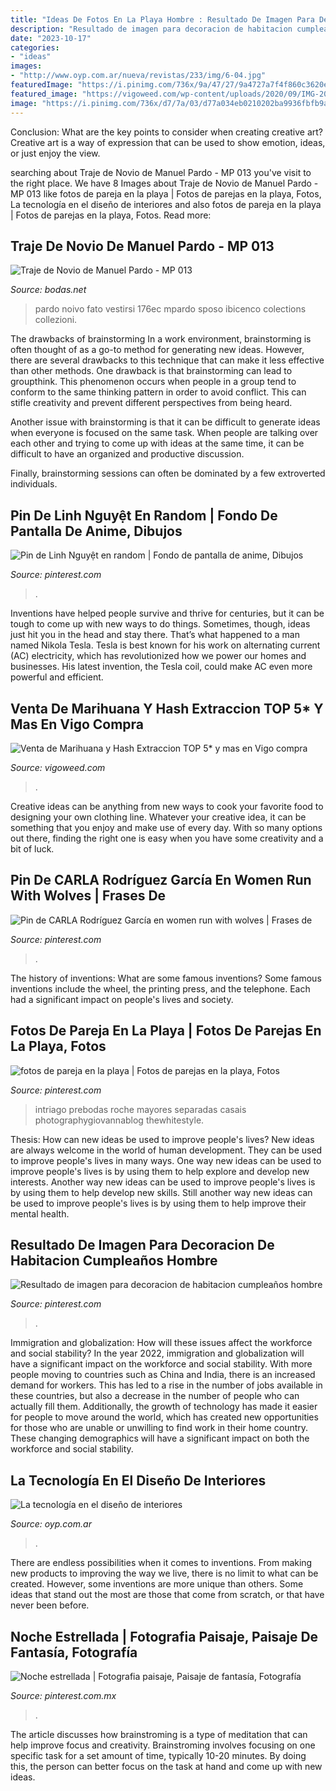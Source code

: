 ```yaml
---
title: "Ideas De Fotos En La Playa Hombre : Resultado De Imagen Para Decoracion De Habitacion Cumpleaños Hombre"
description: "Resultado de imagen para decoracion de habitacion cumpleaños hombre"
date: "2023-10-17"
categories:
- "ideas"
images:
- "http://www.oyp.com.ar/nueva/revistas/233/img/6-04.jpg"
featuredImage: "https://i.pinimg.com/736x/9a/47/27/9a4727a7f4f860c3620e602d8121bd7c.jpg"
featured_image: "https://vigoweed.com/wp-content/uploads/2020/09/IMG-20200728-WA0040.jpg"
image: "https://i.pinimg.com/736x/d7/7a/03/d77a034eb0210202ba9936fbfb9a3784--amazing-photos-the-beauty.jpg"
---
```



Conclusion: What are the key points to consider when creating creative art?
Creative art is a way of expression that can be used to show emotion, ideas, or just enjoy the view.

	

		
searching about Traje de Novio de Manuel Pardo - MP 013 you've visit to the right place. We have 8 Images about Traje de Novio de Manuel Pardo - MP 013 like fotos de pareja en la playa | Fotos de parejas en la playa, Fotos, La tecnología en el diseño de interiores and also fotos de pareja en la playa | Fotos de parejas en la playa, Fotos. Read more:
		
    
## Traje De Novio De Manuel Pardo - MP 013

<img loading=lazy src="https://cdn0.bodas.net/cat/trajes-novio/manuel-pardo/mp-013--mfvo239459.jpg" onerror="this.onerror=null;this.src='https://tse3.mm.bing.net/th?id=OIP.bTRlPgvbJbSnvWbrqMM2OwHaLG&amp;pid=15.1';" alt="Traje de Novio de Manuel Pardo - MP 013">

_Source: bodas.net_

>pardo noivo fato vestirsi 176ec mpardo sposo ibicenco colections collezioni. 

	

The drawbacks of brainstorming
In a work environment, brainstorming is often thought of as a go-to method for generating new ideas. However, there are several drawbacks to this technique that can make it less effective than other methods.
One drawback is that brainstorming can lead to groupthink. This phenomenon occurs when people in a group tend to conform to the same thinking pattern in order to avoid conflict. This can stifle creativity and prevent different perspectives from being heard.

Another issue with brainstorming is that it can be difficult to generate ideas when everyone is focused on the same task. When people are talking over each other and trying to come up with ideas at the same time, it can be difficult to have an organized and productive discussion.

Finally, brainstorming sessions can often be dominated by a few extroverted individuals.

    
## Pin De Linh Nguyệt En Random | Fondo De Pantalla De Anime, Dibujos

<img loading=lazy src="https://i.pinimg.com/736x/a8/4c/e1/a84ce1e04555bc7634da8310a0fa6a7a.jpg" onerror="this.onerror=null;this.src='https://tse3.mm.bing.net/th?id=OIP.82qCmEIAuxjnoryO-Mk3LQHaPO&amp;pid=15.1';" alt="Pin de Linh Nguyệt en random | Fondo de pantalla de anime, Dibujos">

_Source: pinterest.com_

>. 

	

Inventions have helped people survive and thrive for centuries, but it can be tough to come up with new ways to do things. Sometimes, though, ideas just hit you in the head and stay there. That’s what happened to a man named Nikola Tesla. Tesla is best known for his work on alternating current (AC) electricity, which has revolutionized how we power our homes and businesses. His latest invention, the Tesla coil, could make AC even more powerful and efficient.

    
## Venta De Marihuana Y Hash Extraccion TOP 5* Y Mas En Vigo Compra

<img loading=lazy src="https://vigoweed.com/wp-content/uploads/2020/09/IMG-20200728-WA0040.jpg" onerror="this.onerror=null;this.src='https://tse2.mm.bing.net/th?id=OIP.pECiQiyUp9lH-A2BKW5X7QHaJ4&amp;pid=15.1';" alt="Venta de Marihuana y Hash Extraccion TOP 5* y mas en Vigo compra">

_Source: vigoweed.com_

>. 

	

Creative ideas can be anything from new ways to cook your favorite food to designing your own clothing line. Whatever your creative idea, it can be something that you enjoy and make use of every day. With so many options out there, finding the right one is easy when you have some creativity and a bit of luck.

    
## Pin De CARLA Rodríguez García En Women Run With Wolves | Frases De

<img loading=lazy src="https://i.pinimg.com/736x/9a/47/27/9a4727a7f4f860c3620e602d8121bd7c.jpg" onerror="this.onerror=null;this.src='https://tse3.mm.bing.net/th?id=OIP.D0mcaEDxVv7BeA-opYYR_AHaK3&amp;pid=15.1';" alt="Pin de CARLA Rodríguez García en women run with wolves | Frases de">

_Source: pinterest.com_

>. 

	

The history of inventions: What are some famous inventions?
Some famous inventions include the wheel, the printing press, and the telephone. Each had a significant impact on people's lives and society.

    
## Fotos De Pareja En La Playa | Fotos De Parejas En La Playa, Fotos

<img loading=lazy src="https://i.pinimg.com/736x/3e/7e/6c/3e7e6ccaf0415e3d2b09b34d1e1f7041.jpg" onerror="this.onerror=null;this.src='https://tse1.mm.bing.net/th?id=OIP.IJ6puq0C49LLdWbb8XszJAHaLG&amp;pid=15.1';" alt="fotos de pareja en la playa | Fotos de parejas en la playa, Fotos">

_Source: pinterest.com_

>intriago prebodas roche mayores separadas casais photographygiovannablog thewhitestyle. 

	

Thesis: How can new ideas be used to improve people's lives?
New ideas are always welcome in the world of human development. They can be used to improve people's lives in many ways. One way new ideas can be used to improve people's lives is by using them to help explore and develop new interests. Another way new ideas can be used to improve people's lives is by using them to help develop new skills. Still another way new ideas can be used to improve people's lives is by using them to help improve their mental health.

    
## Resultado De Imagen Para Decoracion De Habitacion Cumpleaños Hombre

<img loading=lazy src="https://i.pinimg.com/736x/62/d8/3d/62d83de54d5d79a8441ceef4f0890a44.jpg" onerror="this.onerror=null;this.src='https://tse1.mm.bing.net/th?id=OIP.6X-sSY2DulgLqeR7scoBkQHaKR&amp;pid=15.1';" alt="Resultado de imagen para decoracion de habitacion cumpleaños hombre">

_Source: pinterest.com_

>. 

	

Immigration and globalization: How will these issues affect the workforce and social stability?
In the year 2022, immigration and globalization will have a significant impact on the workforce and social stability. With more people moving to countries such as China and India, there is an increased demand for workers. This has led to a rise in the number of jobs available in these countries, but also a decrease in the number of people who can actually fill them. Additionally, the growth of technology has made it easier for people to move around the world, which has created new opportunities for those who are unable or unwilling to find work in their home country. These changing demographics will have a significant impact on both the workforce and social stability.

    
## La Tecnología En El Diseño De Interiores

<img loading=lazy src="http://www.oyp.com.ar/nueva/revistas/233/img/6-04.jpg" onerror="this.onerror=null;this.src='https://tse4.mm.bing.net/th?id=OIP.tYpWmiG-jpWqWgMAM81XOgHaLH&amp;pid=15.1';" alt="La tecnología en el diseño de interiores">

_Source: oyp.com.ar_

>. 

	

There are endless possibilities when it comes to inventions. From making new products to improving the way we live, there is no limit to what can be created. However, some inventions are more unique than others. Some ideas that stand out the most are those that come from scratch, or that have never been before.

    
## Noche Estrellada | Fotografia Paisaje, Paisaje De Fantasía, Fotografía

<img loading=lazy src="https://i.pinimg.com/736x/d7/7a/03/d77a034eb0210202ba9936fbfb9a3784--amazing-photos-the-beauty.jpg" onerror="this.onerror=null;this.src='https://tse3.mm.bing.net/th?id=OIP.dIPmnX_c2jmaAMeUfMUOHQHaLH&amp;pid=15.1';" alt="Noche estrellada | Fotografia paisaje, Paisaje de fantasía, Fotografía">

_Source: pinterest.com.mx_

>. 

	

The article discusses how brainstroming is a type of meditation that can help improve focus and creativity. Brainstroming involves focusing on one specific task for a set amount of time, typically 10-20 minutes. By doing this, the person can better focus on the task at hand and come up with new ideas.

